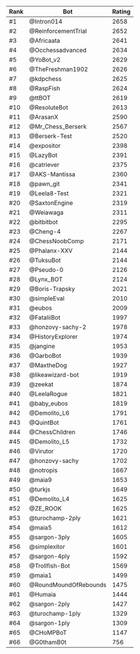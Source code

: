 Rank|Bot|Rating
---|---|---
#1|@Intron014|2658
#2|@ReinforcementTrial|2652
#3|@Africaata|2641
#4|@Occhessadvanced|2634
#5|@YoBot_v2|2629
#6|@TheFreshman1902|2626
#7|@kdpchess|2625
#8|@RaspFish|2624
#9|@ttBOT|2619
#10|@ResoluteBot|2613
#11|@ArasanX|2590
#12|@Mr_Chess_Berserk|2567
#13|@Berserk-Test|2520
#14|@expositor|2398
#15|@LazyBot|2391
#16|@catriever|2375
#17|@AKS-Mantissa|2360
#18|@pawn_git|2341
#19|@Leela8-Test|2321
#20|@SaxtonEngine|2319
#21|@Weiawaga|2311
#22|@bitbitbot|2295
#23|@Cheng-4|2267
#24|@ChessNoobComp|2171
#25|@Phalanx-XXV|2144
#26|@TuksuBot|2144
#27|@Pseudo-0|2126
#28|@Lynx_BOT|2124
#29|@Boris-Trapsky|2021
#30|@simpleEval|2010
#31|@eubos|2009
#32|@FataliiBot|1997
#33|@honzovy-sachy-2|1978
#34|@HistoryExplorer|1974
#35|@jangine|1953
#36|@GarboBot|1939
#37|@MaxtheDog|1927
#38|@likeawizard-bot|1919
#39|@zeekat|1874
#40|@LeelaRogue|1821
#41|@baby_eubos|1819
#42|@Demolito_L6|1791
#43|@QuintBot|1761
#44|@ChessChildren|1746
#45|@Demolito_L5|1732
#46|@Virutor|1720
#47|@honzovy-sachy|1702
#48|@notropis|1667
#49|@maia9|1653
#50|@turkjs|1649
#51|@Demolito_L4|1625
#52|@ZE_ROOK|1625
#53|@turochamp-2ply|1621
#54|@maia5|1612
#55|@sargon-3ply|1605
#56|@simplexitor|1601
#57|@sargon-4ply|1592
#58|@Trollfish-Bot|1569
#59|@maia1|1499
#60|@RoundMoundOfRebounds|1475
#61|@Humaia|1444
#62|@sargon-2ply|1427
#63|@turochamp-1ply|1329
#64|@sargon-1ply|1309
#65|@CHoMPBoT|1147
#66|@G0thamB0t|756
